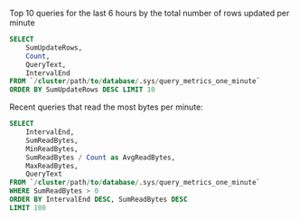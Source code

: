 Top 10 queries for the last 6 hours by the total number of rows updated per minute

  ```sql
  SELECT
      SumUpdateRows,
      Count,
      QueryText,
      IntervalEnd
  FROM `/cluster/path/to/database/.sys/query_metrics_one_minute`
  ORDER BY SumUpdateRows DESC LIMIT 10
  ```

  Recent queries that read the most bytes per minute:

  ```sql
  SELECT
      IntervalEnd,
      SumReadBytes,
      MinReadBytes,
      SumReadBytes / Count as AvgReadBytes,
      MaxReadBytes,
      QueryText
  FROM `/cluster/path/to/database/.sys/query_metrics_one_minute`
  WHERE SumReadBytes > 0
  ORDER BY IntervalEnd DESC, SumReadBytes DESC
  LIMIT 100
  ```

